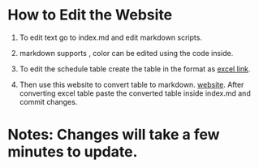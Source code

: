 # How to Edit the Website

1. To edit text go to index.md and edit markdown scripts.
   
2. markdown supports <span></span>, color can be edited using the code inside.

3. To edit the schedule table create the table in the format as [excel link](https://docs.google.com/spreadsheets/d/1bWChkR7ac_jH44bqmCY76RjHz3wEPyN_/edit?usp=sharing&ouid=111037106878005535293&rtpof=true&sd=true).
   
4. Then use this website to convert table to markdown. [website](https://tabletomarkdown.com/convert-spreadsheet-to-markdown/). After converting excel table paste the converted table inside index.md and commit changes.

# Notes: Changes will take a few minutes to update. 
